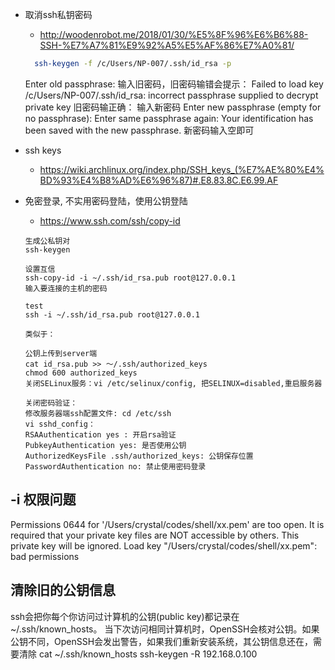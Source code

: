 * 取消ssh私钥密码
    * http://woodenrobot.me/2018/01/30/%E5%8F%96%E6%B6%88-SSH-%E7%A7%81%E9%92%A5%E5%AF%86%E7%A0%81/
    ```bash
      ssh-keygen -f /c/Users/NP-007/.ssh/id_rsa -p

    ```
    Enter old passphrase:
    输入旧密码，旧密码输错会提示：
    Failed to load key /c/Users/NP-007/.ssh/id_rsa: incorrect passphrase supplied to decrypt private key
    旧密码输正确：
    输入新密码
    Enter new passphrase (empty for no passphrase):
    Enter same passphrase again:
    Your identification has been saved with the new passphrase.
    新密码输入空即可

* ssh keys
    * https://wiki.archlinux.org/index.php/SSH_keys_(%E7%AE%80%E4%BD%93%E4%B8%AD%E6%96%87)#.E8.83.8C.E6.99.AF
    
* 免密登录, 不实用密码登陆，使用公钥登陆
    * https://www.ssh.com/ssh/copy-id
    
    ```
    生成公私钥对
    ssh-keygen
    
    设置互信
    ssh-copy-id -i ~/.ssh/id_rsa.pub root@127.0.0.1
    输入要连接的主机的密码
    
    test
    ssh -i ~/.ssh/id_rsa.pub root@127.0.0.1
   
    类似于：
    
    公钥上传到server端
    cat id_rsa.pub >> ～/.ssh/authorized_keys
    chmod 600 authorized_keys
    关闭SELinux服务：vi /etc/selinux/config, 把SELINUX=disabled,重启服务器
    
    关闭密码验证：
    修改服务器端ssh配置文件: cd /etc/ssh
    vi sshd_config：
    RSAAuthentication yes : 开启rsa验证
    PubkeyAuthentication yes: 是否使用公钥
    AuthorizedKeysFile .ssh/authorized_keys: 公钥保存位置
    PasswordAuthentication no: 禁止使用密码登录
   
    ```
    
    
## -i 权限问题
Permissions 0644 for '/Users/crystal/codes/shell/xx.pem' are too open.
It is required that your private key files are NOT accessible by others.
This private key will be ignored.
Load key "/Users/crystal/codes/shell/xx.pem": bad permissions    


## 清除旧的公钥信息
ssh会把你每个你访问过计算机的公钥(public key)都记录在~/.ssh/known_hosts。
当下次访问相同计算机时，OpenSSH会核对公钥。如果公钥不同，OpenSSH会发出警告，如果我们重新安装系统，其公钥信息还在，需要清除
cat ~/.ssh/known_hosts
ssh-keygen -R 192.168.0.100

